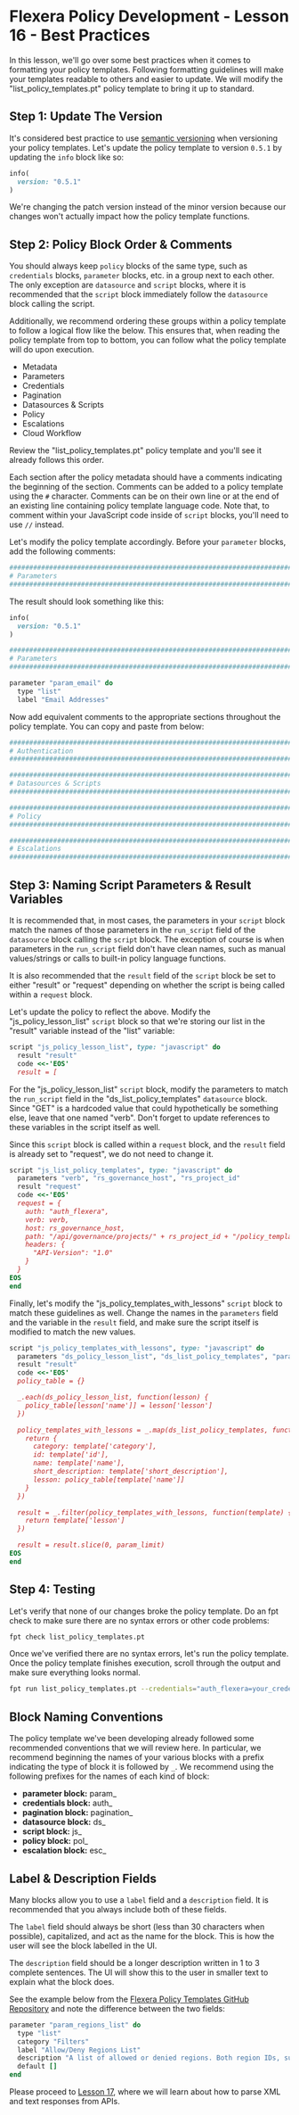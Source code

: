 # Flexera Policy Development - Lesson 16 - Best Practices

In this lesson, we'll go over some best practices when it comes to formatting your policy templates. Following formatting guidelines will make your templates readable to others and easier to update. We will modify the "list_policy_templates.pt" policy template to bring it up to standard.

## Step 1: Update The Version

It's considered best practice to use [semantic versioning](https://semver.org/) when versioning your policy templates. Let's update the policy template to version `0.5.1` by updating the `info` block like so:

```ruby
info(
  version: "0.5.1"
)
```

We're changing the patch version instead of the minor version because our changes won't actually impact how the policy template functions.

## Step 2: Policy Block Order & Comments

You should always keep `policy` blocks of the same type, such as `credentials` blocks, `parameter` blocks, etc. in a group next to each other. The only exception are `datasource` and `script` blocks, where it is recommended that the `script` block immediately follow the `datasource` block calling the script.

Additionally, we recommend ordering these groups within a policy template to follow a logical flow like the below. This ensures that, when reading the policy template from top to bottom, you can follow what the policy template will do upon execution.

* Metadata
* Parameters
* Credentials
* Pagination
* Datasources & Scripts
* Policy
* Escalations
* Cloud Workflow

Review the "list_policy_templates.pt" policy template and you'll see it already follows this order.

Each section after the policy metadata should have a comments indicating the beginning of the section. Comments can be added to a policy template using the `#` character. Comments can be on their own line or at the end of an existing line containing policy template language code. Note that, to comment within your JavaScript code inside of `script` blocks, you'll need to use `//` instead.

Let's modify the policy template accordingly. Before your `parameter` blocks, add the following comments:

```ruby
###############################################################################
# Parameters
###############################################################################
```

The result should look something like this:

```ruby
info(
  version: "0.5.1"
)

###############################################################################
# Parameters
###############################################################################

parameter "param_email" do
  type "list"
  label "Email Addresses"
```

Now add equivalent comments to the appropriate sections throughout the policy template. You can copy and paste from below:

```ruby
###############################################################################
# Authentication
###############################################################################
```

```ruby
###############################################################################
# Datasources & Scripts
###############################################################################
```

```ruby
###############################################################################
# Policy
###############################################################################
```

```ruby
###############################################################################
# Escalations
###############################################################################
```

## Step 3: Naming Script Parameters & Result Variables

It is recommended that, in most cases, the parameters in your `script` block match the names of those parameters in the `run_script` field of the `datasource` block calling the `script` block. The exception of course is when parameters in the `run_script` field don't have clean names, such as manual values/strings or calls to built-in policy language functions.

It is also recommended that the `result` field of the `script` block be set to either "result" or "request" depending on whether the script is being called within a `request` block.

Let's update the policy to reflect the above. Modify the "js_policy_lesson_list" `script` block so that we're storing our list in the "result" variable instead of the "list" variable:

```ruby
script "js_policy_lesson_list", type: "javascript" do
  result "result"
  code <<-'EOS'
  result = [
```

For the "js_policy_lesson_list" `script` block, modify the parameters to match the `run_script` field in the "ds_list_policy_templates" `datasource` block. Since "GET" is a hardcoded value that could hypothetically be something else, leave that one named "verb". Don't forget to update references to these variables in the script itself as well.

Since this `script` block is called within a `request` block, and the `result` field is already set to "request", we do not need to change it.

```ruby
script "js_list_policy_templates", type: "javascript" do
  parameters "verb", "rs_governance_host", "rs_project_id"
  result "request"
  code <<-'EOS'
  request = {
    auth: "auth_flexera",
    verb: verb,
    host: rs_governance_host,
    path: "/api/governance/projects/" + rs_project_id + "/policy_templates",
    headers: {
      "API-Version": "1.0"
    }
  }
EOS
end
```

Finally, let's modify the "js_policy_templates_with_lessons" `script` block to match these guidelines as well. Change the names in the `parameters` field and the variable in the `result` field, and make sure the script itself is modified to match the new values.

```ruby
script "js_policy_templates_with_lessons", type: "javascript" do
  parameters "ds_policy_lesson_list", "ds_list_policy_templates", "param_limit"
  result "result"
  code <<-'EOS'
  policy_table = {}

  _.each(ds_policy_lesson_list, function(lesson) {
    policy_table[lesson['name']] = lesson['lesson']
  })

  policy_templates_with_lessons = _.map(ds_list_policy_templates, function(template) {
    return {
      category: template['category'],
      id: template['id'],
      name: template['name'],
      short_description: template['short_description'],
      lesson: policy_table[template['name']]
    }
  })

  result = _.filter(policy_templates_with_lessons, function(template) {
    return template['lesson']
  })

  result = result.slice(0, param_limit)
EOS
end
```

## Step 4: Testing

Let's verify that none of our changes broke the policy template. Do an fpt check to make sure there are no syntax errors or other code problems:

```bash
fpt check list_policy_templates.pt
```

Once we've verified there are no syntax errors, let's run the policy template. Once the policy template finishes execution, scroll through the output and make sure everything looks normal.

```bash
fpt run list_policy_templates.pt --credentials="auth_flexera=your_credential_identifier"
```

## Block Naming Conventions

The policy template we've been developing already followed some recommended conventions that we will review here. In particular, we recommend beginning the names of your various blocks with a prefix indicating the type of block it is followed by `_`. We recommend using the following prefixes for the names of each kind of block:

* **parameter block:** param_
* **credentials block:** auth_
* **pagination block:** pagination_
* **datasource block:** ds_
* **script block:** js_
* **policy block:** pol_
* **escalation block:** esc_

## Label & Description Fields

Many blocks allow you to use a `label` field and a `description` field. It is recommended that you always include both of these fields.

The `label` field should always be short (less than 30 characters when possible), capitalized, and act as the name for the block. This is how the user will see the block labelled in the UI.

The `description` field should be a longer description written in 1 to 3 complete sentences. The UI will show this to the user in smaller text to explain what the block does.

See the example below from the [Flexera Policy Templates GitHub Repository](https://github.com/flexera-public/policy_templates) and note the difference between the two fields:

```ruby
parameter "param_regions_list" do
  type "list"
  category "Filters"
  label "Allow/Deny Regions List"
  description "A list of allowed or denied regions. Both region IDs, such as 'us-east-1', and names, such as 'US East (N. Virginia)', are accepted. Leave blank to check all regions."
  default []
end
```

Please proceed to [Lesson 17](https://github.com/flexera-public/policy_engine_training/blob/main/17_xml/README.md), where we will learn about how to parse XML and text responses from APIs.
